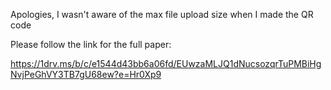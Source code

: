 Apologies, I wasn't aware of the max file upload size when I made the QR code

Please follow the link for the full paper: 

https://1drv.ms/b/c/e1544d43bb6a06fd/EUwzaMLJQ1dNucsozqrTuPMBiHgNvjPeGhVY3TB7gU68ew?e=Hr0Xp9
